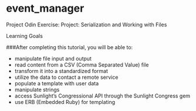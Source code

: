 # event_manager
Project Odin Exercise: Project: Serialization and Working with Files

Learning Goals

###After completing this tutorial, you will be able to:
- manipulate file input and output
- read content from a CSV (Comma Separated Value) file
- transform it into a standardized format
- utilize the data to contact a remote service
- populate a template with user data
- manipulate strings
- access Sunlight’s Congressional API through the Sunlight Congress gem
- use ERB (Embedded Ruby) for templating
